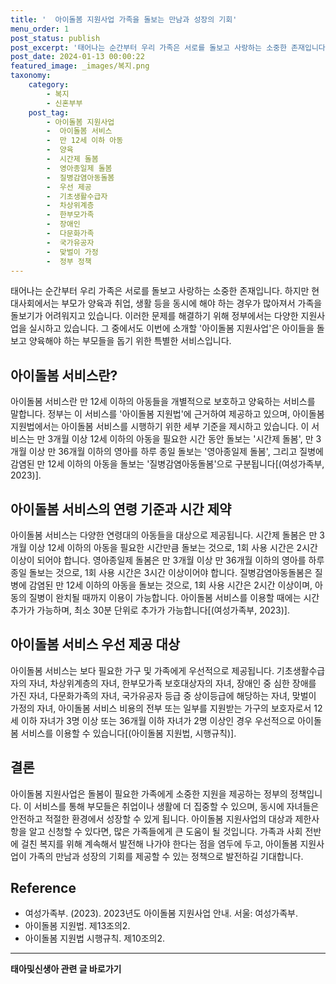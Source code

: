 ```yaml
---
title: '  아이돌봄 지원사업 가족을 돌보는 만남과 성장의 기회'
menu_order: 1
post_status: publish
post_excerpt: '태어나는 순간부터 우리 가족은 서로를 돌보고 사랑하는 소중한 존재입니다. 하지만 현대사회에서는 부모가 양육과 취업, 생활 등을 동시에 해야 하는 경우가 많아져서 가족을 돌보기가 어려워지고 있습니다. 이러한 문제를 해결하기 위해 정부에서는 다양한 지원사업을 실시하고 있습니다. 그 중에서도 이번에 소개할  아이돌봄 지원사업 은 아이들을 돌보고 양육해야 하는 부모들을 돕기 위한 특별한 서비스입니다.'
post_date: 2024-01-13 00:00:22
featured_image: _images/복지.png
taxonomy:
    category:
        - 복지
        - 신혼부부
    post_tag:
        - 아이돌봄 지원사업
        -  아이돌봄 서비스
        -  만 12세 이하 아동
        -  양육
        -  시간제 돌봄
        -  영아종일제 돌봄
        -  질병감염아동돌봄
        -  우선 제공
        -  기초생활수급자
        -  차상위계층
        -  한부모가족
        -  장애인
        -  다문화가족
        -  국가유공자
        -  맞벌이 가정
        -  정부 정책
---
```



태어나는 순간부터 우리 가족은 서로를 돌보고 사랑하는 소중한 존재입니다. 하지만 현대사회에서는 부모가 양육과 취업, 생활 등을 동시에 해야 하는 경우가 많아져서 가족을 돌보기가 어려워지고 있습니다. 이러한 문제를 해결하기 위해 정부에서는 다양한 지원사업을 실시하고 있습니다. 그 중에서도 이번에 소개할 '아이돌봄 지원사업'은 아이들을 돌보고 양육해야 하는 부모들을 돕기 위한 특별한 서비스입니다.

## 아이돌봄 서비스란?

아이돌봄 서비스란 만 12세 이하의 아동들을 개별적으로 보호하고 양육하는 서비스를 말합니다. 정부는 이 서비스를 '아이돌봄 지원법'에 근거하여 제공하고 있으며, 아이돌봄 지원법에서는 아이돌봄 서비스를 시행하기 위한 세부 기준을 제시하고 있습니다. 이 서비스는 만 3개월 이상 12세 이하의 아동을 필요한 시간 동안 돌보는 '시간제 돌봄', 만 3개월 이상 만 36개월 이하의 영아를 하루 종일 돌보는 '영아종일제 돌봄', 그리고 질병에 감염된 만 12세 이하의 아동을 돌보는 '질병감염아동돌봄'으로 구분됩니다[(여성가족부, 2023)].

## 아이돌봄 서비스의 연령 기준과 시간 제약

아이돌봄 서비스는 다양한 연령대의 아동들을 대상으로 제공됩니다. 시간제 돌봄은 만 3개월 이상 12세 이하의 아동을 필요한 시간만큼 돌보는 것으로, 1회 사용 시간은 2시간 이상이 되어야 합니다. 영아종일제 돌봄은 만 3개월 이상 만 36개월 이하의 영아를 하루 종일 돌보는 것으로, 1회 사용 시간은 3시간 이상이어야 합니다. 질병감염아동돌봄은 질병에 감염된 만 12세 이하의 아동을 돌보는 것으로, 1회 사용 시간은 2시간 이상이며, 아동의 질병이 완치될 때까지 이용이 가능합니다. 아이돌봄 서비스를 이용할 때에는 시간 추가가 가능하며, 최소 30분 단위로 추가가 가능합니다[(여성가족부, 2023)].

## 아이돌봄 서비스 우선 제공 대상

아이돌봄 서비스는 보다 필요한 가구 및 가족에게 우선적으로 제공됩니다. 기초생활수급자의 자녀, 차상위계층의 자녀, 한부모가족 보호대상자의 자녀, 장애인 중 심한 장애를 가진 자녀, 다문화가족의 자녀, 국가유공자 등급 중 상이등급에 해당하는 자녀, 맞벌이 가정의 자녀, 아이돌봄 서비스 비용의 전부 또는 일부를 지원받는 가구의 보호자로서 12세 이하 자녀가 3명 이상 또는 36개월 이하 자녀가 2명 이상인 경우 우선적으로 아이돌봄 서비스를 이용할 수 있습니다[(아이돌봄 지원법, 시행규칙)].

## 결론

아이돌봄 지원사업은 돌봄이 필요한 가족에게 소중한 지원을 제공하는 정부의 정책입니다. 이 서비스를 통해 부모들은 취업이나 생활에 더 집중할 수 있으며, 동시에 자녀들은 안전하고 적절한 환경에서 성장할 수 있게 됩니다. 아이돌봄 지원사업의 대상과 제한사항을 알고 신청할 수 있다면, 많은 가족들에게 큰 도움이 될 것입니다. 가족과 사회 전반에 걸친 복지를 위해 계속해서 발전해 나가야 한다는 점을 염두에 두고, 아이돌봄 지원사업이 가족의 만남과 성장의 기회를 제공할 수 있는 정책으로 발전하길 기대합니다.

## Reference

- 여성가족부. (2023). 2023년도 아이돌봄 지원사업 안내. 서울: 여성가족부.
- 아이돌봄 지원법. 제13조의2.
- 아이돌봄 지원법 시행규칙. 제10조의2.
<!-- wp:separator -->
<hr class="wp-block-separator has-alpha-channel-opacity"/>
<!-- /wp:separator -->

<!-- wp:group {"backgroundColor":"base","layout":{"type":"constrained"}} -->
<div class="wp-block-group has-base-background-color has-background"><!-- wp:paragraph {"align":"center","fontSize":"medium"} -->
<p class="has-text-align-center has-large-font-size"><strong>태아및신생아 관련 글 바로가기</strong></p>
<!-- /wp:paragraph -->


<!-- wp:latest-posts
{"categories":[{"id":1496,"count":19,"description":"","link":"https://uknowlaw.com/category/%ed%83%9c%ec%95%84%eb%b0%8f%ec%8b%a0%ec%83%9d%ec%95%84/","name":"태아및신생아","slug":"태아및신생아","taxonomy":"category","parent":0,"meta":[],"_links":{"self":[{"href":"https://uknowlaw.com/wp-json/wp/v2/categories/1496"}],"collection":[{"href":"https://uknowlaw.com/wp-json/wp/v2/categories"}],"about":[{"href":"https://uknowlaw.com/wp-json/wp/v2/taxonomies/category"}],"wp:post_type":[{"href":"https://uknowlaw.com/wp-json/wp/v2/posts?categories=1496"}],"curies":[{"name":"wp","href":"https://api.w.org/{rel}","templated":true}]}}],"postsToShow":100,"excerptLength":28,"postLayout":"grid","columns":2,"featuredImageAlign":"left","featuredImageSizeSlug":"large","fontSize":"small"} /--></div>
<!-- /wp:group -->